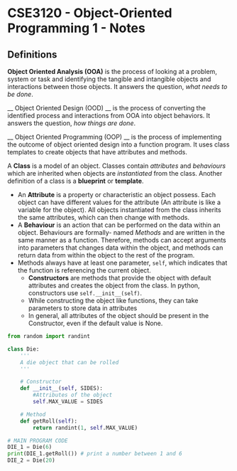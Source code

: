 # CSE3120 - Object-Oriented Programming 1 - Notes

## Definitions
__Object Oriented Analysis (OOA)__ is the process of looking at a problem, system or task and identifying the tangible and intangible objects and interactions between those objects. It answers the question, _what needs to be done_.

__ Object Oriented Design (OOD) __ is the process of converting the identified process and interactions from OOA into object behaviors. It answers the question, _how things are done_.

__ Object Oriented Programming (OOP) __ is the process of implementing the outcome of object oriented design into a function program. It uses class templates to create objects that have attributes and methods.

A __Class__ is a model of an object. Classes contain _attributes_ and _behaviours_ which are inherited when objects are _instantiated_ from the class. Another definition of a class is a __blueprint__ or __template__. 
* An __Attribute__ is a property or characteristic an object possess. Each object can have different values for the attribute (An attribute is like a variable for the object). All objects instantiated from the class inherits the same attributes, which can then change with methods. 
* A __Behaviour__ is an action that can be performed on the data within an object. Behaviours are formally- named _Methods_ and are written in the same manner as a function. Therefore, methods can accept arguments into parameters that changes data within the object, and methods can return data from within the object to the rest of the program.
* Methods always have at least one parameter, ```self```, which indicates that the function is referencing the current object.
  * __Constructors__ are methods that provide the object with default attributes and creates the object from the class. In python, constructors use ``self.__init__(self)``.
  * While constructing the object like functions, they can take parameters to store data in attributes
  * In general, all attributes of the object should be present in the Constructor, even if the default value is None.

```python
from random import randint

class Die:
    '''
    A die object that can be rolled
    '''

    # Constructor 
    def __init__(self, SIDES):
        #Attributes of the object
        self.MAX_VALUE = SIDES

    # Method
    def getRoll(self):
        return randint(1, self.MAX_VALUE)

# MAIN PROGRAM CODE
DIE_1 = Die(6)
print(DIE_1.getRoll()) # print a number between 1 and 6
DIE_2 = Die(20) 
```